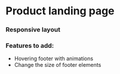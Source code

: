 # Product landing page
### Responsive layout

### Features to add:
- Hovering footer with animations
- Change the size of footer elements

